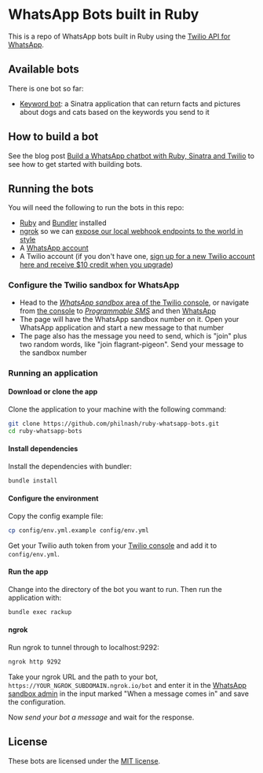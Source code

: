 # WhatsApp Bots built in Ruby

This is a repo of WhatsApp bots built in Ruby using the [Twilio API for WhatsApp](https://www.twilio.com/docs/sms/whatsapp/api).

## Available bots

There is one bot so far:

* [Keyword bot](keywords/README.md): a Sinatra application that can return facts and pictures about dogs and cats based on the keywords you send to it

## How to build a bot

See the blog post [Build a WhatsApp chatbot with Ruby, Sinatra and Twilio](https://www.twilio.com/blog/whatsapp-chatbot-ruby-sinatra-twilio) to see how to get started with building bots.

## Running the bots

You will need the following to run the bots in this repo:

* [Ruby](https://www.ruby-lang.org/en/downloads/) and [Bundler](https://bundler.io/) installed
* [ngrok](https://ngrok.com/) so we can [expose our local webhook endpoints to the world in style](https://www.twilio.com/blog/2015/09/6-awesome-reasons-to-use-ngrok-when-testing-webhooks.html)
* A [WhatsApp account](https://www.whatsapp.com/)
* A Twilio account (if you don't have one, [sign up for a new Twilio account here and receive $10 credit when you upgrade](https://twil.io/philnash))

### Configure the Twilio sandbox for WhatsApp

* Head to the [_WhatsApp sandbox_ area of the Twilio console](https://www.twilio.com/console/sms/whatsapp/learn), or navigate from [the console](https://www.twilio.com/console/) to [_Programmable SMS_](https://www.twilio.com/console/sms) and then [WhatsApp](https://www.twilio.com/console/sms/whatsapp/learn)
* The page will have the WhatsApp sandbox number on it. Open your WhatsApp application and start a new message to that number
* The page also has the message you need to send, which is "join" plus two random words, like "join flagrant-pigeon". Send your message to the sandbox number

### Running an application

#### Download or clone the app

Clone the application to your machine with the following command:

```bash
git clone https://github.com/philnash/ruby-whatsapp-bots.git
cd ruby-whatsapp-bots
```

#### Install dependencies

Install the dependencies with bundler:

```bash
bundle install
```

#### Configure the environment

Copy the config example file:

```bash
cp config/env.yml.example config/env.yml
```

Get your Twilio auth token from your [Twilio console](https://www.twilio.com/console/) and add it to `config/env.yml`.

#### Run the app

Change into the directory of the bot you want to run. Then run the application with:

```bash
bundle exec rackup
```

#### ngrok

Run ngrok to tunnel through to localhost:9292:

```bash
ngrok http 9292
```

Take your ngrok URL and the path to your bot, `https://YOUR_NGROK_SUBDOMAIN.ngrok.io/bot` and enter it in the [WhatsApp sandbox admin](https://www.twilio.com/console/sms/whatsapp/sandbox) in the input marked "When a message comes in" and save the configuration.

Now _send your bot a message_ and wait for the response.

## License

These bots are licensed under the [MIT license](./LICENSE).